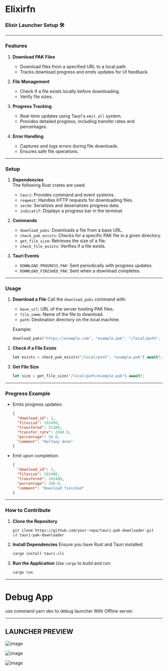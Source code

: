 # Elixirfn


### Elixir Launcher Setup 🛠️
---

### **Features**
1. **Download PAK Files**  
   - Download files from a specified URL to a local path.  
   - Tracks download progress and emits updates for UI feedback.  

2. **File Management**  
   - Check if a file exists locally before downloading.  
   - Verify file sizes.  

3. **Progress Tracking**  
   - Real-time updates using Tauri's `emit_all` system.  
   - Provides detailed progress, including transfer rates and percentages.  

4. **Error Handling**  
   - Captures and logs errors during file downloads.  
   - Ensures safe file operations.

---

### **Setup**
1. **Dependencies**  
   The following Rust crates are used:
   - `tauri`: Provides command and event systems.
   - `reqwest`: Handles HTTP requests for downloading files.
   - `serde`: Serializes and deserializes progress data.
   - `indicatif`: Displays a progress bar in the terminal.

2. **Commands**
   - `download_paks`: Downloads a file from a base URL.  
   - `check_pak_exists`: Checks for a specific PAK file in a given directory.  
   - `get_file_size`: Retrieves the size of a file.  
   - `check_file_exists`: Verifies if a file exists.

3. **Tauri Events**
   - `DOWNLOAD_PROGRESS_PAK`: Sent periodically with progress updates.  
   - `DOWNLOAD_FINISHED_PAK`: Sent when a download completes.

---

### **Usage**
1. **Download a File**
   Call the `download_paks` command with:  
   - `base_url`: URL of the server hosting PAK files.  
   - `file_name`: Name of the file to download.  
   - `path`: Destination directory on the local machine.

   Example:
   ```rust
   download_paks("https://example.com", "example.pak", "/local/path", app_handle).await;
   ```

2. **Check if a File Exists**
   ```rust
   let exists = check_pak_exists("/local/path", "example.pak").await?;
   ```

3. **Get File Size**
   ```rust
   let size = get_file_size("/local/path/example.pak").await?;
   ```

---

### **Progress Example**
- Emits progress updates:
  ```json
  {
    "download_id": 1,
    "filesize": 102400,
    "transfered": 51200,
    "transfer_rate": 2048.0,
    "percentage": 50.0,
    "comment": "Halfway done"
  }
  ```
- Emit upon completion:
  ```json
  {
    "download_id": 1,
    "filesize": 102400,
    "transfered": 102400,
    "percentage": 100.0,
    "comment": "Download finished"
  }
  ```

---

### **How to Contribute**
1. **Clone the Repository**
   ```bash
   git clone https://github.com/your-repo/tauri-pak-downloader.git
   cd tauri-pak-downloader
   ```
2. **Install Dependencies**
   Ensure you have Rust and Tauri installed:
   ```bash
   cargo install tauri-cli
   ```
3. **Run the Application**
   Use `cargo` to build and run:
   ```bash
   cargo run
   ```
---
# Debug App

use command yarn dev to debug launcher With Offline server. 

---

## LAUNCHER PREVIEW 

![image](https://github.com/user-attachments/assets/a38840a1-002b-4f6b-86c0-659a7ae709bf)

![image](https://github.com/user-attachments/assets/564ff063-f7e5-40f1-a1c0-2bd854eff8d6)

![image](https://github.com/user-attachments/assets/e7ac22f6-50e1-460d-96de-7f8c37d48ff4)



